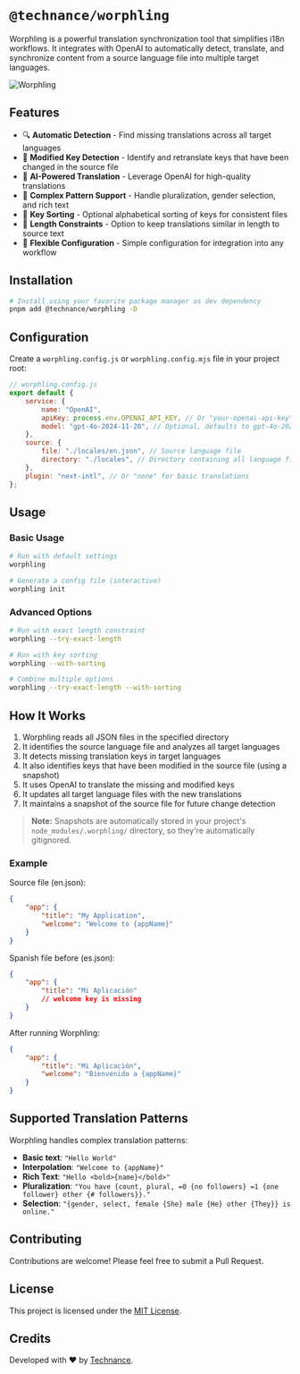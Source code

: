 # `@technance/worphling`

Worphling is a powerful translation synchronization tool that simplifies i18n workflows. It integrates with OpenAI to automatically detect, translate, and synchronize content from a source language file into multiple target languages.

![Worphling](/assets/logo.png)

## Features

-   🔍 **Automatic Detection** - Find missing translations across all target languages
-   🔄 **Modified Key Detection** - Identify and retranslate keys that have been changed in the source file
-   🤖 **AI-Powered Translation** - Leverage OpenAI for high-quality translations
-   🧩 **Complex Pattern Support** - Handle pluralization, gender selection, and rich text
-   🔀 **Key Sorting** - Optional alphabetical sorting of keys for consistent files
-   📏 **Length Constraints** - Option to keep translations similar in length to source text
-   🔧 **Flexible Configuration** - Simple configuration for integration into any workflow

## Installation

```bash
# Install using your favorite package manager as dev dependency
pnpm add @technance/worphling -D
```

## Configuration

Create a `worphling.config.js` or `worphling.config.mjs` file in your project root:

```javascript
// worphling.config.js
export default {
    service: {
        name: "OpenAI",
        apiKey: process.env.OPENAI_API_KEY, // Or "your-openai-api-key"
        model: "gpt-4o-2024-11-20", // Optional, defaults to gpt-4o-2024-11-20
    },
    source: {
        file: "./locales/en.json", // Source language file
        directory: "./locales", // Directory containing all language files
    },
    plugin: "next-intl", // Or "none" for basic translations
};
```

## Usage

### Basic Usage

```bash
# Run with default settings
worphling

# Generate a config file (interactive)
worphling init
```

### Advanced Options

```bash
# Run with exact length constraint
worphling --try-exact-length

# Run with key sorting
worphling --with-sorting

# Combine multiple options
worphling --try-exact-length --with-sorting
```

## How It Works

1. Worphling reads all JSON files in the specified directory
2. It identifies the source language file and analyzes all target languages
3. It detects missing translation keys in target languages
4. It also identifies keys that have been modified in the source file (using a snapshot)
5. It uses OpenAI to translate the missing and modified keys
6. It updates all target language files with the new translations
7. It maintains a snapshot of the source file for future change detection

> **Note:** Snapshots are automatically stored in your project's `node_modules/.worphling/` directory, so they're automatically gitignored.

### Example

Source file (en.json):

```json
{
    "app": {
        "title": "My Application",
        "welcome": "Welcome to {appName}"
    }
}
```

Spanish file before (es.json):

```json
{
    "app": {
        "title": "Mi Aplicación"
        // welcome key is missing
    }
}
```

After running Worphling:

```json
{
    "app": {
        "title": "Mi Aplicación",
        "welcome": "Bienvenido a {appName}"
    }
}
```

## Supported Translation Patterns

Worphling handles complex translation patterns:

-   **Basic text**: `"Hello World"`
-   **Interpolation**: `"Welcome to {appName}"`
-   **Rich Text**: `"Hello <bold>{name}</bold>"`
-   **Pluralization**: `"You have {count, plural, =0 {no followers} =1 {one follower} other {# followers}}."`
-   **Selection**: `"{gender, select, female {She} male {He} other {They}} is online."`

## Contributing

Contributions are welcome! Please feel free to submit a Pull Request.

## License

This project is licensed under the [MIT License](LICENSE).

## Credits

Developed with ❤️ by [Technance](https://technance.io).
